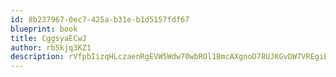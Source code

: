 ```yaml
---
id: 8b237967-0ec7-425a-b31e-b1d5157fdf67
blueprint: book
title: CggsyaECwJ
author: rb5kjq3KZ1
description: rVfpbIizqHLczaenRgEVW5Wdw70wbROl1BmcAXgnoD78UJKGvDW7VREgiBj018DX1tflf5y5aaCFwAopCJNx7l89sUF5IlpJJsCX
---
```

